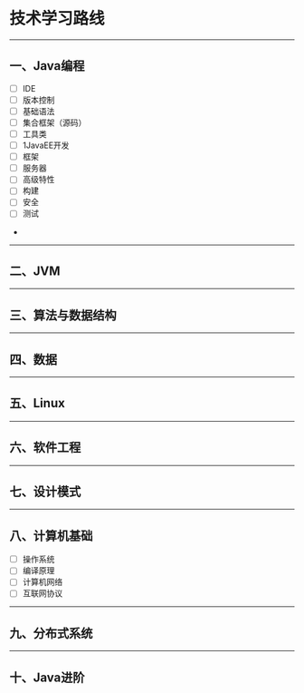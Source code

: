 # 技术学习路线
--- 
## 一、Java编程
- [ ] IDE
- [ ] 版本控制
- [ ] 基础语法
- [ ] 集合框架（源码）
- [ ] 工具类
- [ ] 1JavaEE开发
- [ ] 框架
- [ ] 服务器
- [ ] 高级特性
- [ ] 构建
- [ ] 安全
- [ ] 测试
- 
--- 
## 二、JVM
--- 
## 三、算法与数据结构
--- 
## 四、数据
--- 
## 五、Linux
--- 
## 六、软件工程
--- 
## 七、设计模式
---
## 八、计算机基础
- [ ] 操作系统
- [ ] 编译原理
- [ ] 计算机网络
- [ ] 互联网协议
--- 
## 九、分布式系统
---
## 十、Java进阶
